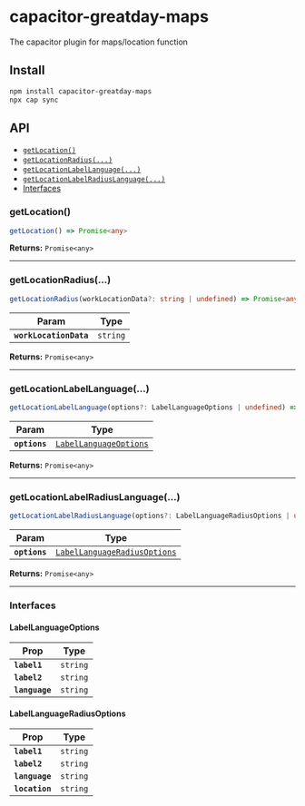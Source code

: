 # capacitor-greatday-maps

The capacitor plugin for maps/location function

## Install

```bash
npm install capacitor-greatday-maps
npx cap sync
```

## API

<docgen-index>

* [`getLocation()`](#getlocation)
* [`getLocationRadius(...)`](#getlocationradius)
* [`getLocationLabelLanguage(...)`](#getlocationlabellanguage)
* [`getLocationLabelRadiusLanguage(...)`](#getlocationlabelradiuslanguage)
* [Interfaces](#interfaces)

</docgen-index>

<docgen-api>
<!--Update the source file JSDoc comments and rerun docgen to update the docs below-->

### getLocation()

```typescript
getLocation() => Promise<any>
```

**Returns:** <code>Promise&lt;any&gt;</code>

--------------------


### getLocationRadius(...)

```typescript
getLocationRadius(workLocationData?: string | undefined) => Promise<any>
```

| Param                  | Type                |
| ---------------------- | ------------------- |
| **`workLocationData`** | <code>string</code> |

**Returns:** <code>Promise&lt;any&gt;</code>

--------------------


### getLocationLabelLanguage(...)

```typescript
getLocationLabelLanguage(options?: LabelLanguageOptions | undefined) => Promise<any>
```

| Param         | Type                                                                  |
| ------------- | --------------------------------------------------------------------- |
| **`options`** | <code><a href="#labellanguageoptions">LabelLanguageOptions</a></code> |

**Returns:** <code>Promise&lt;any&gt;</code>

--------------------


### getLocationLabelRadiusLanguage(...)

```typescript
getLocationLabelRadiusLanguage(options?: LabelLanguageRadiusOptions | undefined) => Promise<any>
```

| Param         | Type                                                                              |
| ------------- | --------------------------------------------------------------------------------- |
| **`options`** | <code><a href="#labellanguageradiusoptions">LabelLanguageRadiusOptions</a></code> |

**Returns:** <code>Promise&lt;any&gt;</code>

--------------------


### Interfaces


#### LabelLanguageOptions

| Prop           | Type                |
| -------------- | ------------------- |
| **`label1`**   | <code>string</code> |
| **`label2`**   | <code>string</code> |
| **`language`** | <code>string</code> |


#### LabelLanguageRadiusOptions

| Prop           | Type                |
| -------------- | ------------------- |
| **`label1`**   | <code>string</code> |
| **`label2`**   | <code>string</code> |
| **`language`** | <code>string</code> |
| **`location`** | <code>string</code> |

</docgen-api>
